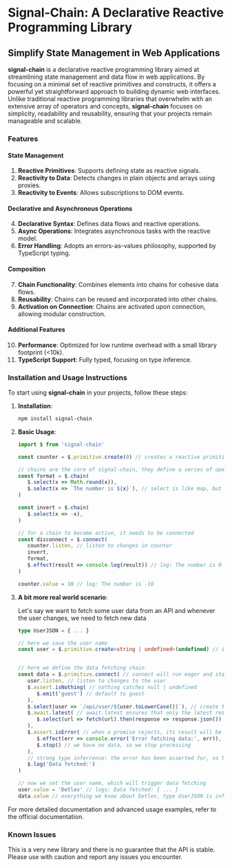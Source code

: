 # Signal-Chain: A Declarative Reactive Programming Library
## Simplify State Management in Web Applications

**signal-chain** is a declarative reactive programming library aimed at streamlining state management and data flow in web applications. By focusing on a minimal set of reactive primitives and constructs, it offers a powerful yet straightforward approach to building dynamic web interfaces. Unlike traditional reactive programming libraries that overwhelm with an extensive array of operators and concepts, **signal-chain** focuses on simplicity, readability and reusability, ensuring that your projects remain manageable and scalable.

### Features

#### State Management

1. **Reactive Primitives**: Supports defining state as reactive signals.
2. **Reactivity to Data**: Detects changes in plain objects and arrays using proxies.
3. **Reactivity to Events**: Allows subscriptions to DOM events.

#### Declarative and Asynchronous Operations

4. **Declarative Syntax**: Defines data flows and reactive operations.
5. **Async Operations**: Integrates asynchronous tasks with the reactive model.
6. **Error Handling**: Adopts an errors-as-values philosophy, supported by TypeScript typing.

#### Composition

7. **Chain Functionality**: Combines elements into chains for cohesive data flows.
8. **Reusability**: Chains can be reused and incorporated into other chains.
9. **Activation on Connection**: Chains are activated upon connection, allowing modular construction.

#### Additional Features

10. **Performance**: Optimized for low runtime overhead with a small library footprint (<10k).
11. **TypeScript Support**: Fully typed, focusing on type inference.


### Installation and Usage Instructions

To start using **signal-chain** in your projects, follow these steps:

1. **Installation**:
   ```sh
   npm install signal-chain
   ```

2. **Basic Usage**:
   ```typescript
   import $ from 'signal-chain'
   
   const counter = $.primitive.create(0) // creates a reactive primitive, like a ref or a signal

   // chains are the core of signal-chain, they define a series of operations
   const format = $.chain(
      $.select(x => Math.round(x)),
      $.select(x => `The number is ${x}`), // select is like map, but with a more distinctive name
   )

   const invert = $.chain(
      $.select(x => -x),
   )

   // for a chain to become active, it needs to be connected
   const disconnect = $.connect(
      counter.listen, // listen to changes in counter
      invert,
      format,
      $.effect(result => console.log(result)) // log: The number is 0
   )

   counter.value = 10 // log: The number is -10
   ```

3. **A bit more real world scenario**:

   Let's say we want to fetch some user data from an API and whenever the user changes, we need to fetch new data

   ```typescript
   type UserJSON = { ... }

   // here we save the user name
   const user = $.primitive.create<string | undefined>(undefined) // initialized with undefined


   // here we define the data fetching chain
   const data = $.primitive.connect( // connect will run eager and start executing synchronously
      user.listen, // listen to changes to the user
      $.assert.isNothing( // nothing catches null | undefined
         $.emit('guest') // default to guest
      ),
      $.select(user => `/api/user/${user.toLowerCase()}`), // create the url
      $.await.latest( // await.latest ensures that only the latest resolve is being passed on
         $.select(url => fetch(url).then(response => response.json()) as Promise<UserJSON>),
      ),
      $.assert.isError( // when a promise rejects, its result will be an Error
         $.effect(err => console.error('Error fetching data:', err)),
         $.stop() // we have no data, so we stop processing
      ),
      // strong type inferrence: the error has been asserted for, so the result must be a UserJSON
      $.log('Data fetched:')
   )

   // now we set the user name, which will trigger data fetching
   user.value = 'Detlev' // logs: Data fetched: { ... }
   data.value // everything we know about Detlev, type UserJSON is inferred

   ```

For more detailed documentation and advanced usage examples, refer to the official documentation.


### Known Issues

This is a very new library and there is no guarantee that the API is stable. Please use with caution and report any issues you encounter.



